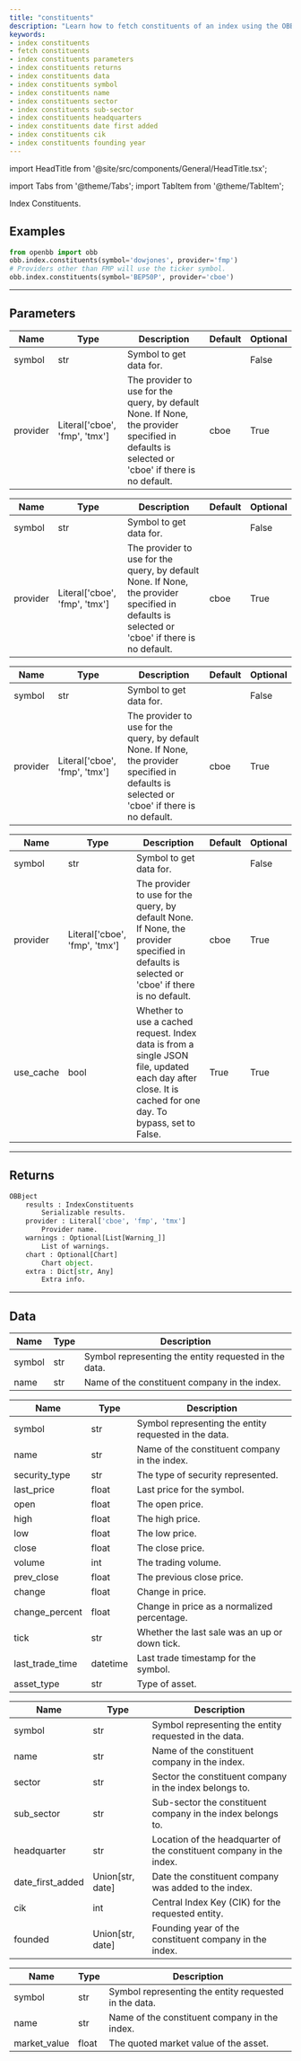 ```yaml
---
title: "constituents"
description: "Learn how to fetch constituents of an index using the OBB library in  Python. Get detailed information such as symbol, name, sector, sub-sector, headquarters,  date of first addition, CIK, and founding year of the constituent companies in the  index."
keywords:
- index constituents
- fetch constituents
- index constituents parameters
- index constituents returns
- index constituents data
- index constituents symbol
- index constituents name
- index constituents sector
- index constituents sub-sector
- index constituents headquarters
- index constituents date first added
- index constituents cik
- index constituents founding year
---
```


import HeadTitle from '@site/src/components/General/HeadTitle.tsx';

<HeadTitle title="index/constituents - Reference | OpenBB Platform Docs" />

<!-- markdownlint-disable MD012 MD031 MD033 -->

import Tabs from '@theme/Tabs';
import TabItem from '@theme/TabItem';

Index Constituents.


Examples
--------

```python
from openbb import obb
obb.index.constituents(symbol='dowjones', provider='fmp')
# Providers other than FMP will use the ticker symbol.
obb.index.constituents(symbol='BEP50P', provider='cboe')
```

---

## Parameters

<Tabs>

<TabItem value='standard' label='standard'>

| Name | Type | Description | Default | Optional |
| ---- | ---- | ----------- | ------- | -------- |
| symbol | str | Symbol to get data for. |  | False |
| provider | Literal['cboe', 'fmp', 'tmx'] | The provider to use for the query, by default None. If None, the provider specified in defaults is selected or 'cboe' if there is no default. | cboe | True |
</TabItem>

<TabItem value='cboe' label='cboe'>

| Name | Type | Description | Default | Optional |
| ---- | ---- | ----------- | ------- | -------- |
| symbol | str | Symbol to get data for. |  | False |
| provider | Literal['cboe', 'fmp', 'tmx'] | The provider to use for the query, by default None. If None, the provider specified in defaults is selected or 'cboe' if there is no default. | cboe | True |
</TabItem>

<TabItem value='fmp' label='fmp'>

| Name | Type | Description | Default | Optional |
| ---- | ---- | ----------- | ------- | -------- |
| symbol | str | Symbol to get data for. |  | False |
| provider | Literal['cboe', 'fmp', 'tmx'] | The provider to use for the query, by default None. If None, the provider specified in defaults is selected or 'cboe' if there is no default. | cboe | True |
</TabItem>

<TabItem value='tmx' label='tmx'>

| Name | Type | Description | Default | Optional |
| ---- | ---- | ----------- | ------- | -------- |
| symbol | str | Symbol to get data for. |  | False |
| provider | Literal['cboe', 'fmp', 'tmx'] | The provider to use for the query, by default None. If None, the provider specified in defaults is selected or 'cboe' if there is no default. | cboe | True |
| use_cache | bool | Whether to use a cached request. Index data is from a single JSON file, updated each day after close. It is cached for one day. To bypass, set to False. | True | True |
</TabItem>

</Tabs>

---

## Returns

```python wordwrap
OBBject
    results : IndexConstituents
        Serializable results.
    provider : Literal['cboe', 'fmp', 'tmx']
        Provider name.
    warnings : Optional[List[Warning_]]
        List of warnings.
    chart : Optional[Chart]
        Chart object.
    extra : Dict[str, Any]
        Extra info.

```

---

## Data

<Tabs>

<TabItem value='standard' label='standard'>

| Name | Type | Description |
| ---- | ---- | ----------- |
| symbol | str | Symbol representing the entity requested in the data. |
| name | str | Name of the constituent company in the index. |
</TabItem>

<TabItem value='cboe' label='cboe'>

| Name | Type | Description |
| ---- | ---- | ----------- |
| symbol | str | Symbol representing the entity requested in the data. |
| name | str | Name of the constituent company in the index. |
| security_type | str | The type of security represented. |
| last_price | float | Last price for the symbol. |
| open | float | The open price. |
| high | float | The high price. |
| low | float | The low price. |
| close | float | The close price. |
| volume | int | The trading volume. |
| prev_close | float | The previous close price. |
| change | float | Change in price. |
| change_percent | float | Change in price as a normalized percentage. |
| tick | str | Whether the last sale was an up or down tick. |
| last_trade_time | datetime | Last trade timestamp for the symbol. |
| asset_type | str | Type of asset. |
</TabItem>

<TabItem value='fmp' label='fmp'>

| Name | Type | Description |
| ---- | ---- | ----------- |
| symbol | str | Symbol representing the entity requested in the data. |
| name | str | Name of the constituent company in the index. |
| sector | str | Sector the constituent company in the index belongs to. |
| sub_sector | str | Sub-sector the constituent company in the index belongs to. |
| headquarter | str | Location of the headquarter of the constituent company in the index. |
| date_first_added | Union[str, date] | Date the constituent company was added to the index. |
| cik | int | Central Index Key (CIK) for the requested entity. |
| founded | Union[str, date] | Founding year of the constituent company in the index. |
</TabItem>

<TabItem value='tmx' label='tmx'>

| Name | Type | Description |
| ---- | ---- | ----------- |
| symbol | str | Symbol representing the entity requested in the data. |
| name | str | Name of the constituent company in the index. |
| market_value | float | The quoted market value of the asset. |
</TabItem>

</Tabs>

